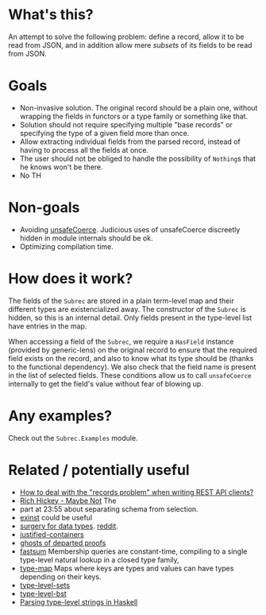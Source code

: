 # What's this?

An attempt to solve the following problem: define a record, allow it to be read
from JSON, and in addition allow mere *subsets* of its fields to be read from
JSON.

# Goals

- Non-invasive solution. The original record should be a plain one, without
  wrapping the fields in functors or a type family or something like that.
- Solution should not require specifying multiple "base records" or
  specifying the type of a given field more than once.
- Allow extracting individual fields from the parsed record, instead of
  having to process all the fields at once.
- The user should not be obliged to handle the possibility of `Nothing`s
  that he knows won't be there.
- No TH

# Non-goals

- Avoiding
  [unsafeCoerce](http://hackage.haskell.org/package/base-4.12.0.0/docs/Unsafe-Coerce.html).
  Judicious uses of unsafeCoerce discreetly hidden in module internals should
  be ok.
- Optimizing compilation time.

# How does it work?

The fields of the `Subrec` are stored in a plain term-level map and their
different types are existencialized away. The constructor of the `Subrec` is
hidden, so this is an internal detail. Only fields present in the type-level
list have entries in the map.

When accessing a field of the `Subrec`, we require a `HasField` instance
(provided by generic-lens) on the original record to ensure that the required
field exists on the record, and also to know what its type should be (thanks to
the functional dependency). We also check that the field name is present in the
list of selected fields. These conditions allow us to call `unsafeCoerce`
internally to get the field's value without fear of blowing up.

# Any examples?

Check out the `Subrec.Examples` module.

# Related / potentially useful

- [How to deal with the "records problem" when writing REST API clients?](https://www.reddit.com/r/haskell/comments/a7asi8/how_to_deal_with_the_records_problem_when_writing/)
- [Rich Hickey - Maybe Not](https://www.youtube.com/watch?v=YR5WdGrpoug&feature=youtu.be&t=2355) The
- part at 23:55 about separating schema from selection.
- [exinst](http://hackage.haskell.org/package/exinst) could be useful
- [surgery for data types](https://blog.poisson.chat/posts/2018-11-26-type-surgery.html). [reddit](https://www.reddit.com/r/haskell/comments/a0gi4z/surgery_for_data_types/).
- [justified-containers](http://hackage.haskell.org/package/justified-containers)
- [ghosts of departed proofs](https://www.reddit.com/r/haskell/comments/8qn0wr/safe_api_design_with_ghosts_of_departed_proofs/)
- [fastsum](http://hackage.haskell.org/package/fastsum) Membership queries are constant-time, compiling to a single type-level natural lookup in a closed type family, 
- [type-map](http://hackage.haskell.org/package/type-map) Maps where keys are types and values can have types depending on their keys.
- [type-level-sets](http://hackage.haskell.org/package/type-level-sets)
- [type-level-bst](http://hackage.haskell.org/package/type-level-bst)
- [Parsing type-level strings in Haskell](https://kcsongor.github.io/symbol-parsing-haskell/)

